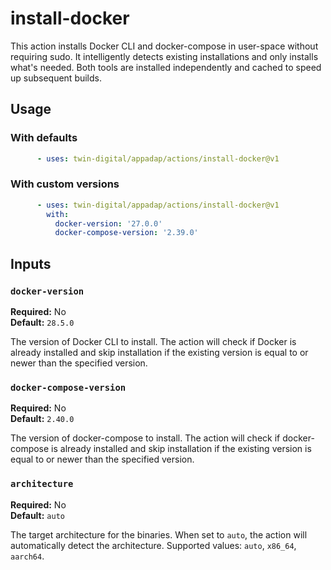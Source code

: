 # install-docker

This action installs Docker CLI and docker-compose in user-space without requiring sudo. It intelligently detects 
existing installations and only installs what's needed. Both tools are installed independently and cached to speed up 
subsequent builds.

## Usage

### With defaults

```yaml
      - uses: twin-digital/appadap/actions/install-docker@v1
```

### With custom versions

```yaml
      - uses: twin-digital/appadap/actions/install-docker@v1
        with:
          docker-version: '27.0.0'
          docker-compose-version: '2.39.0'
```

## Inputs

### `docker-version`

**Required:** No  
**Default:** `28.5.0`

The version of Docker CLI to install. The action will check if Docker is already installed and skip installation if the 
existing version is equal to or newer than the specified version.

### `docker-compose-version`

**Required:** No  
**Default:** `2.40.0`

The version of docker-compose to install. The action will check if docker-compose is already installed and skip 
installation if the existing version is equal to or newer than the specified version.

### `architecture`

**Required:** No  
**Default:** `auto`

The target architecture for the binaries. When set to `auto`, the action will automatically detect the architecture. 
Supported values: `auto`, `x86_64`, `aarch64`.

